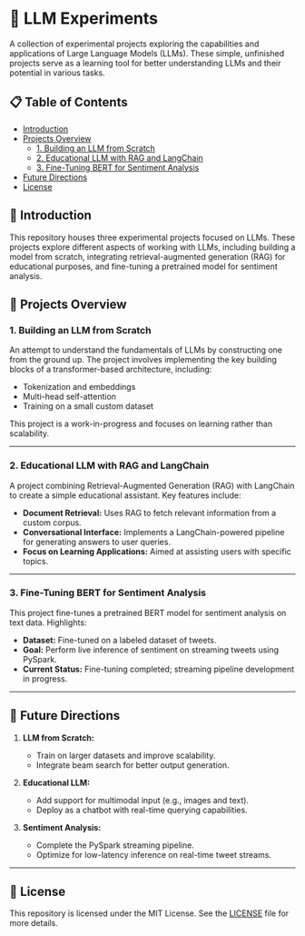 # 🤖 LLM Experiments

A collection of experimental projects exploring the capabilities and applications of Large Language Models (LLMs). These simple, unfinished projects serve as a learning tool for better understanding LLMs and their potential in various tasks.

## 📋 Table of Contents

- [Introduction](#-introduction)
- [Projects Overview](#-projects-overview)
  - [1. Building an LLM from Scratch](#-1-building-an-llm-from-scratch)
  - [2. Educational LLM with RAG and LangChain](#-2-educational-llm-with-rag-and-langchain)
  - [3. Fine-Tuning BERT for Sentiment Analysis](#-3-fine-tuning-bert-for-sentiment-analysis)
- [Future Directions](#-future-directions)
- [License](#-license)

## 📖 Introduction

This repository houses three experimental projects focused on LLMs. These projects explore different aspects of working with LLMs, including building a model from scratch, integrating retrieval-augmented generation (RAG) for educational purposes, and fine-tuning a pretrained model for sentiment analysis.

## 🚀 Projects Overview

### 1. Building an LLM from Scratch

An attempt to understand the fundamentals of LLMs by constructing one from the ground up. The project involves implementing the key building blocks of a transformer-based architecture, including:

- Tokenization and embeddings
- Multi-head self-attention
- Training on a small custom dataset

This project is a work-in-progress and focuses on learning rather than scalability.

---

### 2. Educational LLM with RAG and LangChain

A project combining Retrieval-Augmented Generation (RAG) with LangChain to create a simple educational assistant. Key features include:

- **Document Retrieval:** Uses RAG to fetch relevant information from a custom corpus.
- **Conversational Interface:** Implements a LangChain-powered pipeline for generating answers to user queries.
- **Focus on Learning Applications:** Aimed at assisting users with specific topics.

---

### 3. Fine-Tuning BERT for Sentiment Analysis

This project fine-tunes a pretrained BERT model for sentiment analysis on text data. Highlights:

- **Dataset:** Fine-tuned on a labeled dataset of tweets.
- **Goal:** Perform live inference of sentiment on streaming tweets using PySpark.
- **Current Status:** Fine-tuning completed; streaming pipeline development in progress.

---

## 🌟 Future Directions

1. **LLM from Scratch:**
   - Train on larger datasets and improve scalability.
   - Integrate beam search for better output generation.

2. **Educational LLM:**
   - Add support for multimodal input (e.g., images and text).
   - Deploy as a chatbot with real-time querying capabilities.

3. **Sentiment Analysis:**
   - Complete the PySpark streaming pipeline.
   - Optimize for low-latency inference on real-time tweet streams.

---

## 📄 License

This repository is licensed under the MIT License. See the [LICENSE](LICENSE) file for more details.
